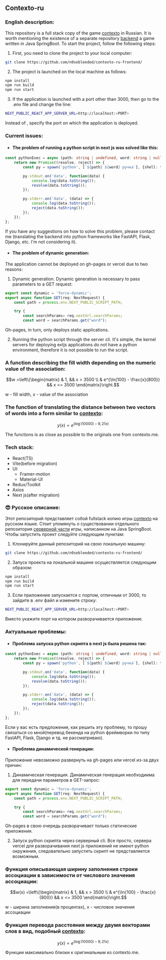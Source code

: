 ## Сontexto-ru
### English description:
This repository is a full stack copy of the game [contexto](https://contexto.me/) in Russian.
It is worth mentioning the existence of a separate repository [backend](https://github.com/sabexzero/contexto-ru-backend) a game written in Java SpringBoot.
To start the project, follow the following steps:

1. First, you need to clone the project to your local computer:
```bash
git clone https://github.com/n0sebleeded/contexto-ru-frontend/
``` 

2. The project is launched on the local machine as follows:
```bash
npm install
npm run build
npm run start
```

3. If the application is launched with a port other than 3000, then go to the .env file and change the line:
```bash
NEXT_PUBLIC_REACT_APP_SERVER_URL=http://localhost:<PORT>
```

Instead of <PORT>, specify the port on which the application is deployed.

### Current issues:
- #### The problem of running a python script in next js was solved like this: 

```ts
const pythonExec = async (path: string | undefined, word: string | null) => {
    return new Promise((resolve, reject) => {
        const py = spawn('python', [`${path} ${word} ручка`], {shell: true});

        py.stdout.on('data', function(data) {
            console.log(data.toString());
            resolve(data.toString());
        });

        py.stderr.on('data', (data) => {
            console.log(data.toString());
            reject(data.toString());
        });
    });
};
```

If you have any suggestions on how to solve this problem, please contact me (translating the backend into python frameworks like FastAPI, Flask, Django, etc. I'm not considering it).
- #### The problem of dynamic generation:
The application cannot be deployed on gh-pages or vercel due to two reasons:
1. Dynamic generation.
Dynamic generation is necessary to pass parameters to a GET request:
```ts
export const dynamic = 'force-dynamic';
export async function GET(req: NextRequest) {
    const path = process.env.NEXT_PUBLIC_SCRIPT_PATH;

    try {
        const searchParams= req.nextUrl.searchParams;
        const word = searchParams.get("word");
``` 
Gh-pages, in turn, only deploys static applications.

2. Running the python script through the server cli. 
It's simple, the kernel servers for deploying extjs applications do not have a python environment, therefore it is not possible to run the script.


### A function describing the fill width depending on the numeric value of the association:
```math
w =\left\{\begin{matrix}
 & 1, && x > 3500 \\
 & e^{\ln{100} - \frac{x}{800}} && x <= 3500
\end{matrix}\right.
```

w - fill width, x - value of the association

### The function of translating the distance between two vectors of words into a form similar to [contexto](https://contexto.me/):
```math
y(x) = e^{(\log(10000) - 9,21x)}
```

The functions is as close as possible to the originals one from contexto.me.

### Tech stack:
- React(TS)
- Vite(before migration)
- UI:
    - Framer-motion
    - Material-UI
- Redux/Toolkit
- Axios
- Next js(after migration)

### :sunglasses: Русское описание:
Этот репозиторий представляет собой fullstack копию игры [contexto](https://contexto.me/) на русском языке.
Стоит упомянуть о существовании отдельного репозитория [серверной части](https://github.com/sabexzero/contexto-ru-backend) игры, написанном на Java SpringBoot.
Чтобы запустить проект следуйте следующим пунктам:

1. Клонируйте данный репозиторий на свою локальную машину:
```bash
git clone https://github.com/n0sebleeded/contexto-ru-frontend/
``` 

2. Запуск проекта на локальной машине осуществляется следующим образом:
```bash
npm install
npm run build
npm run start
```

3. Если приложение запускается с портом, отличным от 3000, то зайдите в .env файл и измените строку:
```bash
NEXT_PUBLIC_REACT_APP_SERVER_URL=http://localhost:<PORT>
```
Вместо <PORT> укажите порт на котором разворачивается приложение.

### Актуальные проблемы:
- #### Проблема запуска python скрипта в next js была решена так: 

```ts
const pythonExec = async (path: string | undefined, word: string | null) => {
    return new Promise((resolve, reject) => {
        const py = spawn('python', [`${path} ${word} ручка`], {shell: true});

        py.stdout.on('data', function(data) {
            console.log(data.toString());
            resolve(data.toString());
        });

        py.stderr.on('data', (data) => {
            console.log(data.toString());
            reject(data.toString());
        });
    });
};
```

Если у вас есть предложения, как решить эту проблему, то прошу связаться со мной(перевод бекенда на python фреймворки по типу FastAPI, Flask, Django и тд. не рассматриваю).
- #### Проблема динамической генерации:
Приложение невозможно развернуть на gh-pages или vercel из-за двух причин:
1. Динамическая генерация.
Динамическая генерация необходиима для передачи параметров в GET-запрос:
```ts
export const dynamic = 'force-dynamic';
export async function GET(req: NextRequest) {
    const path = process.env.NEXT_PUBLIC_SCRIPT_PATH;

    try {
        const searchParams= req.nextUrl.searchParams;
        const word = searchParams.get("word");
``` 
Gh-pages в свою очередь разворачивает только статические приложения.

2. Запуск python скрипта через серверный cli. 
Все просто, сервера vercel для разворачивания next js приложений не имеют python окружения, следовательно запустить скрипт не представляется возможным. 

### Функция описывающая ширину заполнения строки ассоциации в зависимости от числового значения ассоциации:
```math
w(x) =\left\{\begin{matrix}
 & 1, && x > 3500 \\
 & e^{\ln{100} - \frac{x}{800}} && x <= 3500
\end{matrix}\right.
```

w - ширина заполнения(в процентах), x - числовое значения ассоциации

### Функция перевода расстояния между двумя векторами слов в вид, подобный [contexto](https://contexto.me/):
```math
y(x) = e^{(\log(10000) - 9,21x)}
```

Функции максимально близки к оригинальным из contexto.me.
